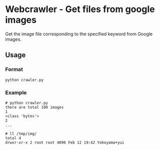 # Webcrawler - Get files from google images
Get the image file corresponding to the specified keyword from Google images.

## Usage

### Format

```
python crawler.py 

```

### Example


```
# python crawler.py 
there are total 100 images
1
<class 'bytes'>
2
...

# ll /tmp/img/
total 4
drwxr-xr-x 2 root root 4096 Feb 12 19:42 Yokoyama+yui
```

